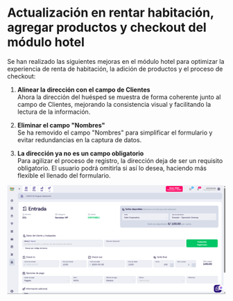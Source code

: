 # Actualización en rentar habitación, agregar productos y checkout del módulo hotel

Se han realizado las siguientes mejoras en el módulo hotel para optimizar la experiencia de renta de habitación, la adición de productos y el proceso de checkout:

1. **Alinear la dirección con el campo de Clientes**  
   Ahora la dirección del huésped se muestra de forma coherente junto al campo de Clientes, mejorando la consistencia visual y facilitando la lectura de la información.

2. **Eliminar el campo "Nombres"**  
   Se ha removido el campo "Nombres" para simplificar el formulario y evitar redundancias en la captura de datos.

3. **La dirección ya no es un campo obligatorio**  
   Para agilizar el proceso de registro, la dirección deja de ser un requisito obligatorio. El usuario podrá omitirla si así lo desea, haciendo más flexible el llenado del formulario.

![Actualización en rentar habitación y checkout del módulo hotel](img/modulo-hotel-actualizacion.png)
